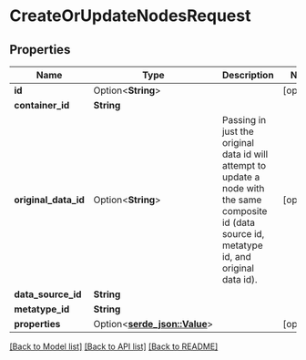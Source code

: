 # CreateOrUpdateNodesRequest

## Properties

Name | Type | Description | Notes
------------ | ------------- | ------------- | -------------
**id** | Option<**String**> |  | [optional]
**container_id** | **String** |  | 
**original_data_id** | Option<**String**> | Passing in just the original data id will attempt to update a node with the same composite id (data source id, metatype id, and original data id). | [optional]
**data_source_id** | **String** |  | 
**metatype_id** | **String** |  | 
**properties** | Option<[**serde_json::Value**](.md)> |  | [optional]

[[Back to Model list]](../README.md#documentation-for-models) [[Back to API list]](../README.md#documentation-for-api-endpoints) [[Back to README]](../README.md)


